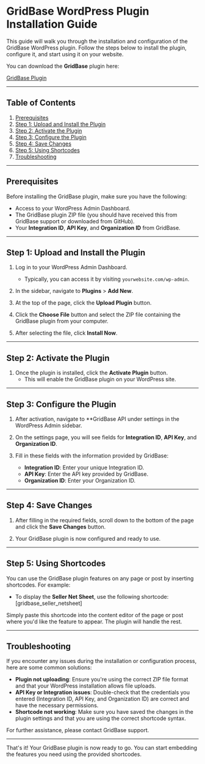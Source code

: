 # GridBase WordPress Plugin Installation Guide

This guide will walk you through the installation and configuration of the GridBase WordPress plugin. Follow the steps below to install the plugin, configure it, and start using it on your website.

You can download the **GridBase** plugin here:

[GridBase Plugin](./proceeds-calculator.zip)

---

## Table of Contents
1. [Prerequisites](#prerequisites)
2. [Step 1: Upload and Install the Plugin](#step-1-upload-and-install-the-plugin)
3. [Step 2: Activate the Plugin](#step-2-activate-the-plugin)
4. [Step 3: Configure the Plugin](#step-3-configure-the-plugin)
5. [Step 4: Save Changes](#step-4-save-changes)
6. [Step 5: Using Shortcodes](#step-5-using-shortcodes)
7. [Troubleshooting](#troubleshooting)

---

## Prerequisites

Before installing the GridBase plugin, make sure you have the following:
- Access to your WordPress Admin Dashboard.
- The GridBase plugin ZIP file (you should have received this from GridBase support or downloaded from GitHub).
- Your **Integration ID**, **API Key**, and **Organization ID** from GridBase.

---

## Step 1: Upload and Install the Plugin

1. Log in to your WordPress Admin Dashboard.
   - Typically, you can access it by visiting `yourwebsite.com/wp-admin`.
   
2. In the sidebar, navigate to **Plugins** > **Add New**.

3. At the top of the page, click the **Upload Plugin** button.

4. Click the **Choose File** button and select the ZIP file containing the GridBase plugin from your computer.

5. After selecting the file, click **Install Now**.

---

## Step 2: Activate the Plugin

1. Once the plugin is installed, click the **Activate Plugin** button.
   - This will enable the GridBase plugin on your WordPress site.

---

## Step 3: Configure the Plugin

1. After activation, navigate to **GridBase API under settings in the WordPress Admin sidebar.

2. On the settings page, you will see fields for **Integration ID**, **API Key**, and **Organization ID**.

3. Fill in these fields with the information provided by GridBase:
   - **Integration ID**: Enter your unique Integration ID.
   - **API Key**: Enter the API key provided by GridBase.
   - **Organization ID**: Enter your Organization ID.

---

## Step 4: Save Changes

1. After filling in the required fields, scroll down to the bottom of the page and click the **Save Changes** button.

2. Your GridBase plugin is now configured and ready to use.

---

## Step 5: Using Shortcodes

You can use the GridBase plugin features on any page or post by inserting shortcodes. For example:

- To display the **Seller Net Sheet**, use the following shortcode: [gridbase_seller_netsheet]
  
Simply paste this shortcode into the content editor of the page or post where you'd like the feature to appear. The plugin will handle the rest.

---

## Troubleshooting

If you encounter any issues during the installation or configuration process, here are some common solutions:

- **Plugin not uploading**: Ensure you're using the correct ZIP file format and that your WordPress installation allows file uploads.
- **API Key or Integration issues**: Double-check that the credentials you entered (Integration ID, API Key, and Organization ID) are correct and have the necessary permissions.
- **Shortcode not working**: Make sure you have saved the changes in the plugin settings and that you are using the correct shortcode syntax.

For further assistance, please contact GridBase support.

---

That's it! Your GridBase plugin is now ready to go. You can start embedding the features you need using the provided shortcodes.

